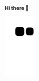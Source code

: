 ### Hi there 👋

![snake gif](https://github.com/AndreyNovaes/AndreyNovaes/blob/output/github-contribution-grid-snake.svg)
